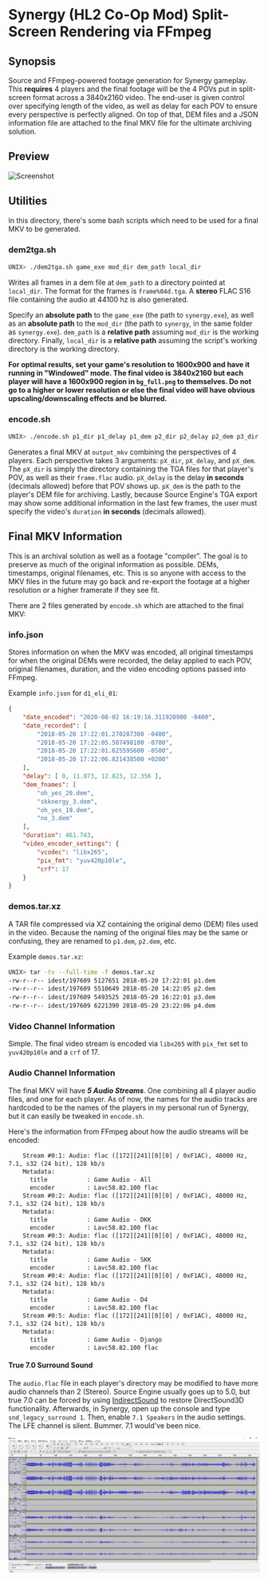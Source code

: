 # Synergy (HL2 Co-Op Mod) Split-Screen Rendering via FFmpeg

## Synopsis
Source and FFmpeg-powered footage generation for Synergy gameplay. This
**requires** 4 players and the final footage will be the 4 POVs put in
split-screen format across a 3840x2160 video. The end-user is given control
over specifying length of the video, as well as delay for each POV to ensure
every perspective is perfectly aligned. On top of that, DEM files and a JSON
information file are attached to the final MKV file for the ultimate archiving
solution.

## Preview
![Screenshot](https://github.com/iDestyKK/render_tools/blob/assets/synergy/preview.png)

## Utilities
In this directory, there's some bash scripts which need to be used for a final
MKV to be generated.

### dem2tga.sh
```bash
UNIX> ./dem2tga.sh game_exe mod_dir dem_path local_dir
```
Writes all frames in a dem file at `dem_path` to a directory pointed at
`local_dir`. The format for the frames is `frame%04d.tga`. A **stereo** FLAC
S16 file containing the audio at 44100 hz is also generated.

Specify an **absolute path** to the `game_exe` (the path to `synergy.exe`), as
well as an **absolute path** to the `mod_dir` (the path to `synergy`, in the
same folder as `synergy.exe`). `dem_path` is a **relative path** assuming
`mod_dir` is the working directory. Finally, `local_dir` is a **relative path**
assuming the script's working directory is the working directory.

**For optimal results, set your game's resolution to 1600x900 and have it
running in "Windowed" mode. The final video is 3840x2160 but each player will
have a 1600x900 region in `bg_full.png` to themselves. Do not go to a higher or
lower resolution or else the final video will have obvious
upscaling/downscaling effects and be blurred.**

### encode.sh
```bash
UNIX> ./encode.sh p1_dir p1_delay p1_dem p2_dir p2_delay p2_dem p3_dir p3_delay p3_dem p4_dir p4_delay p4_dem duration output_mkv
```
Generates a final MKV at `output_mkv` combining the perspectives of 4 players.
Each perspective takes 3 arguments: `pX_dir`, `pX_delay`, and `pX_dem`. The
`pX_dir` is simply the directory containing the TGA files for that player's
POV, as well as their `frame.flac` audio. `pX_delay` is the delay **in
seconds** (decimals allowed) before that POV shows up. `pX_dem` is the path to
the player's DEM file for archiving. Lastly, because Source Engine's TGA export
may show some additional information in the last few frames, the user must
specify the video's `duration` **in seconds** (decimals allowed).

## Final MKV Information
This is an archival solution as well as a footage "compiler". The goal is to
preserve as much of the original information as possible. DEMs, timestamps,
original filenames, etc. This is so anyone with access to the MKV files in the
future may go back and re-export the footage at a higher resolution or a higher
framerate if they see fit.

There are 2 files generated by `encode.sh` which are attached to the final MKV:

### info.json
Stores information on when the MKV was encoded, all original timestamps for
when the original DEMs were recorded, the delay applied to each POV, original
filenames, duration, and the video encoding options passed into FFmpeg.

Example `info.json` for `d1_eli_01`:
```json
{
	"date_encoded": "2020-08-02 16:19:16.311920900 -0400",
	"date_recorded": [
		"2018-05-20 17:22:01.270287300 -0400",
		"2018-05-20 17:22:05.507498100 -0700",
		"2018-05-20 17:22:01.625595600 -0500",
		"2018-05-20 17:22:06.821438500 +0200"
	],
	"delay": [ 0, 11.873, 12.823, 12.356 ],
	"dem_fnames": [
		"oh_yes_20.dem",
		"skknergy_3.dem",
		"oh_yes_19.dem",
		"no_3.dem"
	],
	"duration": 461.743,
	"video_encoder_settings": {
		"vcodec": "libx265",
		"pix_fmt": "yuv420p10le",
		"crf": 17
	}
}
```

### demos.tar.xz
A TAR file compressed via XZ containing the original demo (DEM) files used in
the video. Because the naming of the original files may be the same or
confusing, they are renamed to `p1.dem`, `p2.dem`, etc.

Example `demos.tar.xz`:
```bash
UNIX> tar -tv --full-time -f demos.tar.xz
-rw-r--r-- idest/197609 5127651 2018-05-20 17:22:01 p1.dem
-rw-r--r-- idest/197609 5510649 2018-05-20 14:22:05 p2.dem
-rw-r--r-- idest/197609 5493525 2018-05-20 16:22:01 p3.dem
-rw-r--r-- idest/197609 6221390 2018-05-20 23:22:06 p4.dem
```

### Video Channel Information
Simple. The final video stream is encoded via `libx265` with `pix_fmt` set to
`yuv420p10le` and a `crf` of 17.

### Audio Channel Information
The final MKV will have ***5 Audio Streams***. One combining all 4 player audio
files, and one for each player. As of now, the names for the audio tracks are
hardcoded to be the names of the players in my personal run of Synergy, but it
can easily be tweaked in `encode.sh`.

Here's the information from FFmpeg about how the audio streams will be encoded:
```
    Stream #0:1: Audio: flac ([172][241][0][0] / 0xF1AC), 48000 Hz, 7.1, s32 (24 bit), 128 kb/s
    Metadata:
      title           : Game Audio - All
      encoder         : Lavc58.82.100 flac
    Stream #0:2: Audio: flac ([172][241][0][0] / 0xF1AC), 48000 Hz, 7.1, s32 (24 bit), 128 kb/s
    Metadata:
      title           : Game Audio - DKK
      encoder         : Lavc58.82.100 flac
    Stream #0:3: Audio: flac ([172][241][0][0] / 0xF1AC), 48000 Hz, 7.1, s32 (24 bit), 128 kb/s
    Metadata:
      title           : Game Audio - SKK
      encoder         : Lavc58.82.100 flac
    Stream #0:4: Audio: flac ([172][241][0][0] / 0xF1AC), 48000 Hz, 7.1, s32 (24 bit), 128 kb/s
    Metadata:
      title           : Game Audio - D4
      encoder         : Lavc58.82.100 flac
    Stream #0:5: Audio: flac ([172][241][0][0] / 0xF1AC), 48000 Hz, 7.1, s32 (24 bit), 128 kb/s
    Metadata:
      title           : Game Audio - Django
      encoder         : Lavc58.82.100 flac
```

#### True 7.0 Surround Sound
The `audio.flac` file in each player's directory may be modified to have more
audio channels than 2 (Stereo). Source Engine usually goes up to 5.0, but true
7.0 can be forced by using [IndirectSound](https://www.indirectsound.com/) to
restore DirectSound3D functionality. Afterwards, in Synergy, open up the
console and type `snd_legacy_surround 1`. Then, enable `7.1 Speakers` in the
audio settings. The LFE channel is silent. Bummer. 7.1 would've been nice.

![Waveforms in Audacity](https://github.com/iDestyKK/render_tools/blob/assets/synergy/7.0_waveform.png)
